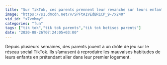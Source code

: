 ```yaml
---
title: "Sur TikTok, ces parents prennent leur revanche sur leurs enfants"
image: "https://s1.dmcdn.net/v/SPFtA1VEdBR1CP_9-/x240"
vid_id: "x7vmhmy"
categories: "fun"
tags: ["tik tok","tik tok parents","tik tok betises parents"]
date: "2020-08-26T07:24:05+03:00"
---
```

Depuis plusieurs semaines, des parents jouent à un drôle de jeu sur le réseau social TikTok. Ils s’amusent à reproduire les mauvaises habitudes de leurs enfants en prétendant aller dans leur premier logement.
